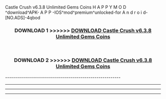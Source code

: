  Castle Crush v6.3.8 Unlimited Gems Coins  H A P P Y M O D ^download^APK- A P P -IOS^mod^premium^unlocked-for A n d r o i d-[NO.ADS]-4qbod



<div align="center">

<h3>DOWNLOAD 1 >>>>>> <a href="https://en-mod.web.app/?en= Castle Crush v6.3.8 Unlimited Gems Coins ">DOWNLOAD Castle Crush v6.3.8 Unlimited Gems Coins  </a></h3><br>

<h3>DOWNLOAD 2 >>>>>> <a href="https://en-mod.web.app/?en= Castle Crush v6.3.8 Unlimited Gems Coins ">DOWNLOAD Castle Crush v6.3.8 Unlimited Gems Coins  </a></h3>

</div>
----------------------------------------------------------

----------------------------------------------------------

----------------------------------------------------------

----------------------------------------------------------



